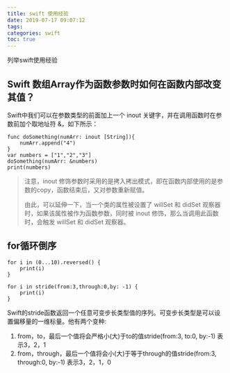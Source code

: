 ```yaml
---
title: swift 使用经验
date: 2019-07-17 09:07:12
tags: 
categories: swift
toc: true
---
```


列举swift使用经验

<!--more-->

## Swift 数组Array作为函数参数时如何在函数内部改变其值？

Swift中我们可以在参数类型的前面加上一个 inout 关键字，并在调用函数时在参数前加个取地址符 &，如下所示：

```
func doSomething(numArr: inout [String]){
    numArr.append("4")
}
var numbers = ["1","2","3"]
doSomething(numArr: &numbers)
print(numbers)
```

> 注意，inout 修饰参数时采用的是拷入拷出模式，即在函数内部使用的是参数的copy，函数结束后，又对参数重新赋值。
> 
> 由此，可以延伸一下，当一个类的属性被设置了 willSet 和 didSet 观察器时，如果该属性被作为函数参数，同时被 inout 修饰，那么当调用此函数时，会触发 willSet 和 didSet 观察器。

## for循环倒序

```
for i in (0...10).reversed() {
    print(i)
}

for i in stride(from:3,through:0,by: -1) {
    print(i)
}
```

Swift的stride函数返回一个任意可变步长类型值的序列。可变步长类型是可以设置偏移量的一维标量。他有两个变种:

1. from，to，最后一个值将会严格小(大)于to的值stride(from:3, to:0, by:-1) 表示3，2，1
2. from，through，最后一个值将会小(大)于等于through的值stride(from:3, through:0, by:-1) 表示3，2，1，0

